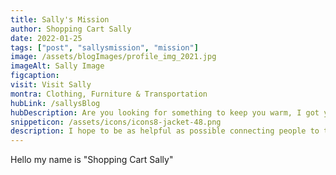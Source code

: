```yaml
---
title: Sally's Mission
author: Shopping Cart Sally
date: 2022-01-25
tags: ["post", "sallysmission", "mission"]
image: /assets/blogImages/profile_img_2021.jpg
imageAlt: Sally Image
figcaption:
visit: Visit Sally
montra: Clothing, Furniture & Transportation
hubLink: /sallysBlog
hubDescription: Are you looking for something to keep you warm, I got ya Babe!!! I know a few people that can help you out. Do you need any furniture or a ride somewhere Honey? 
snippeticon: /assets/icons/icons8-jacket-48.png
description: I hope to be as helpful as possible connecting people to the right resources.
---
```


Hello my name is "Shopping Cart Sally"